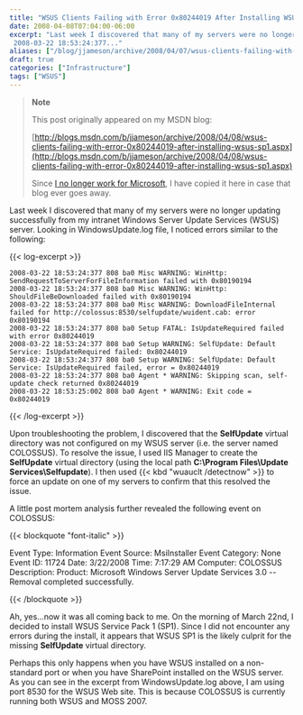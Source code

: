 ```yaml
---
title: "WSUS Clients Failing with Error 0x80244019 After Installing WSUS SP1"
date: 2008-04-08T07:04:00-06:00
excerpt: "Last week I discovered that many of my servers were no longer updating successfully from my intranet Windows Server Update Services (WSUS) server. Looking in WindowsUpdate.log file, I noticed errors similar to the following: 
 2008-03-22 18:53:24:377..."
aliases: ["/blog/jjameson/archive/2008/04/07/wsus-clients-failing-with-error-0x80244019-after-installing-wsus-sp1.aspx", "/blog/jjameson/archive/2008/04/08/wsus-clients-failing-with-error-0x80244019-after-installing-wsus-sp1.aspx"]
draft: true
categories: ["Infrastructure"]
tags: ["WSUS"]
---
```


> **Note**
>
> This post originally appeared on my MSDN blog:
>
> [http://blogs.msdn.com/b/jjameson/archive/2008/04/08/wsus-clients-failing-with-error-0x80244019-after-installing-wsus-sp1.aspx](http://blogs.msdn.com/b/jjameson/archive/2008/04/08/wsus-clients-failing-with-error-0x80244019-after-installing-wsus-sp1.aspx)
>
> Since [I no longer work for Microsoft](/blog/jjameson/2011/09/02/last-day-with-microsoft), I have copied it here in case that blog ever goes away.

Last week I discovered that many of my servers were no longer updating successfully from my intranet Windows Server Update Services (WSUS) server. Looking in WindowsUpdate.log file, I noticed errors similar to the following:

{{< log-excerpt >}}

```
2008-03-22 18:53:24:377 808 ba0 Misc WARNING: WinHttp: SendRequestToServerForFileInformation failed with 0x80190194
2008-03-22 18:53:24:377 808 ba0 Misc WARNING: WinHttp: ShouldFileBeDownloaded failed with 0x80190194
2008-03-22 18:53:24:377 808 ba0 Misc WARNING: DownloadFileInternal failed for http://colossus:8530/selfupdate/wuident.cab: error 0x80190194
2008-03-22 18:53:24:377 808 ba0 Setup FATAL: IsUpdateRequired failed with error 0x80244019
2008-03-22 18:53:24:377 808 ba0 Setup WARNING: SelfUpdate: Default Service: IsUpdateRequired failed: 0x80244019
2008-03-22 18:53:24:377 808 ba0 Setup WARNING: SelfUpdate: Default Service: IsUpdateRequired failed, error = 0x80244019
2008-03-22 18:53:24:377 808 ba0 Agent * WARNING: Skipping scan, self-update check returned 0x80244019
2008-03-22 18:53:25:002 808 ba0 Agent * WARNING: Exit code = 0x80244019
```

{{< /log-excerpt >}}

Upon troubleshooting the problem, I discovered that the **SelfUpdate** virtual directory was not configured on my WSUS server (i.e. the server named COLOSSUS). To resolve the issue, I used IIS Manager to create the **SelfUpdate** virtual directory (using the local path **C:\Program Files\Update Services\Selfupdate**). I then used {{< kbd "wuauclt /detectnow" >}} to force an update on one of my servers to confirm that this resolved the issue.

A little post mortem analysis further revealed the following event on COLOSSUS:

{{< blockquote "font-italic" >}}

Event Type: Information
Event Source: MsiInstaller
Event Category: None
Event ID: 11724
Date: 3/22/2008
Time: 7:17:29 AM
Computer: COLOSSUS
Description:
Product: Microsoft Windows Server Update Services 3.0 -- Removal completed successfully.

{{< /blockquote >}}

Ah, yes...now it was all coming back to me. On the morning of March 22nd, I decided to install WSUS Service Pack 1 (SP1). Since I did not encounter any errors during the install, it appears that WSUS SP1 is the likely culprit for the missing **SelfUpdate** virtual directory.

Perhaps this only happens when you have WSUS installed on a non-standard port or when you have SharePoint installed on the WSUS server. As you can see in the excerpt from WindowsUpdate.log above, I am using port 8530 for the WSUS Web site. This is because COLOSSUS is currently running both WSUS and MOSS 2007.

